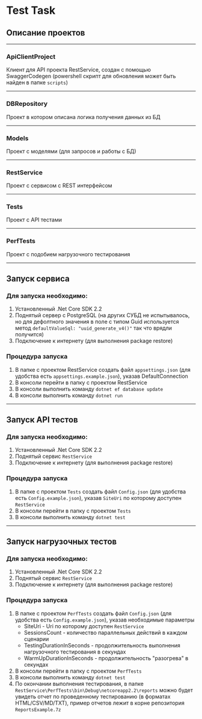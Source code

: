 # Test Task

## Описание проектов

---

### ApiClientProject
Клиент для API проекта RestService, создан с помощью SwaggerCodegen (powershell скрипт для обновления может быть найден в папке `scripts`)

---

### DBRepository
Проект в котором описана логика получения данных из БД

---

### Models
Проект с моделями (для запросов и работы с БД)

---

### RestService
Проект с сервисом с REST интерфейсом

---

### Tests
Проект с API тестами

---

### PerfTests
Проект с подобием нагрузочного тестирования

---


## Запуск сервиса

### Для запуска необходимо:
 1. Установленный .Net Core SDK 2.2
 2. Поднятый сервер с PostgreSQL (на других СУБД не испытывалось, но для дефолтного значения в поле с типом Guid используется метод `defaultValueSql: "uuid_generate_v4()"` так что врядли получится)
 3. Подключение к интернету (для выполнения package restore)

### Процедура запуска
 1. В папке с проектом RestService создать файл `appsettings.json` (для удобства есть `appsettings.example.json`), указав DefaultConnection
 2. В консоли перейти в папку с проектом RestService
 3. В консоли выполнить команду `dotnet ef database update`
 4. В консоли выполнить команду `dotnet run`

---

## Запуск API тестов

### Для запуска необходимо:
 1. Установленный .Net Core SDK 2.2
 2. Поднятый сервис `RestService`
 3. Подключение к интернету (для выполнения package restore)

### Процедура запуска
 1. В папке с проектом `Tests` создать файл `Config.json` (для удобства есть `Config.example.json`), указав `SiteUri` по которому доступен `RestService`
 2. В консоли перейти в папку с проектом `Tests`
 2. В консоли выполнить команду `dotnet test`

---

## Запуск нагрузочных тестов

### Для запуска необходимо:
 1. Установленный .Net Core SDK 2.2
 2. Поднятый сервис `RestService`
 3. Подключение к интернету (для выполнения package restore)

### Процедура запуска
 1. В папке с проектом `PerfTests` создать файл `Config.json` (для удобства есть `Config.example.json`), указав необходимые параметры
 	- SiteUri - Uri по которому доступен `RestService`
  	- SessionsCount - количество параллельных действий в каждом сценарии
  	- TestingDurationInSeconds - продолжительность выполнения нагрузочного тестирования в секундах
  	- WarmUpDurationInSeconds - продолжительность "разогрева" в секундах
 2. В консоли перейти в папку с проектом `PerfTests`
 3. В консоли выполнить команду `dotnet test`
 4. По окончании выполнения тестирования, в папке `RestService\PerfTests\bin\Debug\netcoreapp2.2\reports` 
 можно будет увидеть отчет по проведенному тестированию (в форматах HTML/CSV/MD/TXT), пример отчетов лежит в корне репозитория `ReportsExample.7z`
